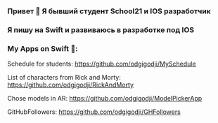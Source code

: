 ### Привет 👋  Я бывший студент School21 и IOS разработчик 
### Я пишу на Swift и развиваюсь в разработке под IOS 

### Му Apps on Swift 📱:
Schedule for students: https://github.com/odgigodji/MySchedule

List of characters from Rick and Morty: https://github.com/odgigodji/RickAndMorty

Chose models in AR: https://github.com/odgigodji/ModelPickerApp

GitHubFollowers: https://github.com/odgigodji/GHFollowers

<!-- # Contacts
Telegram: https://t.me/odgigodji -->
<!-- Instagram: @nikitaevvv -->
